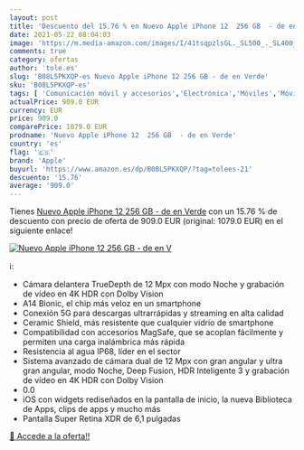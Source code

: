 ```yaml
---
layout: post
title: 'Descuento del 15.76 % en Nuevo Apple iPhone 12  256 GB  - de en V'
date: 2021-05-22 08:04:03
image: 'https://m.media-amazon.com/images/I/41tsqpzlsGL._SL500_._SL400_.jpg'
comments: true
category: ofertas
author: 'tole.es'
slug: 'B08L5PKXQP-es Nuevo Apple iPhone 12 256 GB - de en Verde'
sku: 'B08L5PKXQP-es'
tags: [ 'Comunicación móvil y accesorios','Electrónica','Móviles','Móviles y smartphones libres','apple','iphone', ]
actualPrice: 909.0 EUR
currency: EUR
price: 909.0
comparePrice: 1079.0 EUR
prodname: 'Nuevo Apple iPhone 12  256 GB  - de en Verde'
country: 'es'
flag: '🇪🇸'
brand: 'Apple'
buyurl: 'https://www.amazon.es/dp/B08L5PKXQP/?tag=tolees-21'
descuento: '15.76'
average: '909.0'
---
```


Tienes [Nuevo Apple iPhone 12  256 GB  - de en Verde](https://www.amazon.es/dp/B08L5PKXQP/?tag=tolees-21) con un 15.76 % de descuento con precio de oferta de 909.0 EUR (original: 1079.0 EUR) en el siguiente enlace!

[![Nuevo Apple iPhone 12  256 GB  - de en V](https://m.media-amazon.com/images/I/41tsqpzlsGL._SL500_._SL400_.jpg)](https://www.amazon.es/dp/B08L5PKXQP/?tag=tolees-21)

ℹ️:

- Cámara delantera TrueDepth de 12 Mpx con modo Noche y grabación de vídeo en 4K HDR con Dolby Vision
- A14 Bionic, el chip más veloz en un smartphone
- Conexión 5G para descargas ultrarrápidas y streaming en alta calidad
- Ceramic Shield, más resistente que cualquier vidrio de smartphone
- Compatibilidad con accesorios MagSafe, que se acoplan fácilmente y permiten una carga inalámbrica más rápida
- Resistencia al agua IP68, líder en el sector
- Sistema avanzado de cámara dual de 12 Mpx con gran angular y ultra gran angular, modo Noche, Deep Fusion, HDR Inteligente 3 y grabación de vídeo en 4K HDR con Dolby Vision
- 0.0
- iOS con widgets rediseñados en la pantalla de inicio, la nueva Biblioteca de Apps, clips de apps y mucho más
- Pantalla Super Retina XDR de 6,1 pulgadas

[🛒 Accede a la oferta!!](https://www.amazon.es/dp/B08L5PKXQP/?tag=tolees-21)
